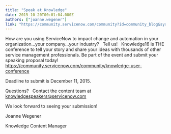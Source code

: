 ```yaml
---
title: "Speak at Knowledge"
date: 2015-10-20T00:01:04.000Z
authors: ["joanne.wegener"]
link: "https://community.servicenow.com/community?id=community_blog&sys_id=341eae2ddbd0dbc01dcaf3231f96199a"
---
```

<p>How are you using ServiceNow to impact change and automation in your organization...your company...your industry?   Tell us!   Knowledge16 is THE conference to tell your story and share your ideas with thousands of other service management professionals. Be part of the event and submit your speaking proposal today!   <a title="" _jive_internal="true" href="/community?id=community_static&sys_id=93c3be65dbdc5bc0b322f4621f961966">https://community.servicenow.com/community/knowledge-user-conference</a></p><p></p><p>Deadline to submit is December 11, 2015.   </p><p></p><p><span>Questions?   Contact the content team at </span><a title="k-email-small" class="jive-link-email-small" href="mailto:knowledgespeakers@servicenow.com">knowledgespeakers@servicenow.com</a></p><p></p><p>We look forward to seeing your submission!</p><p></p><p>Joanne Wegener</p><p>Knowledge Content Manager</p>